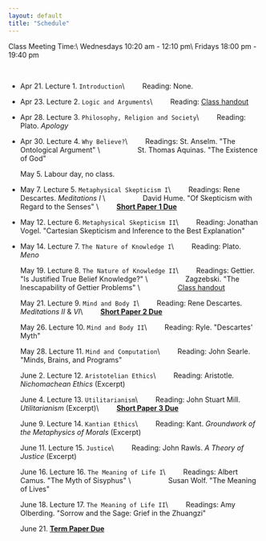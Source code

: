 ```yaml
---
layout: default
title: "Schedule"
---
```


Class Meeting Time:\\
Wednesdays 10:20 am - 12:10 pm\\
Fridays 18:00 pm - 19:40 pm

<br>

* Apr 21. Lecture 1. `Introduction`\\
&nbsp; &nbsp; &nbsp; &nbsp; Reading: None.

* Apr 23. Lecture 2. `Logic and Arguments`\\
&nbsp; &nbsp; &nbsp; &nbsp; Reading: [Class handout](/assets/Logic_Handout.pdf)

* Apr 28. Lecture 3. `Philosophy, Religion and Society`\\
&nbsp; &nbsp; &nbsp; &nbsp; Reading: Plato. *Apology*

* Apr 30.  Lecture 4. `Why Believe?`\\
&nbsp; &nbsp; &nbsp; &nbsp; Readings: St. Anselm. "The Ontological Argument"  \\
&nbsp; &nbsp; &nbsp; &nbsp; &nbsp; &nbsp; &nbsp; &nbsp; &nbsp; St. Thomas Aquinas. "The Existence of God"


  May 5. Labour day, no class. 

* May 7. Lecture 5. `Metaphysical Skepticism I`\\
&nbsp; &nbsp; &nbsp; &nbsp; Readings: Rene Descartes. *Meditations I* \\
&nbsp; &nbsp; &nbsp; &nbsp; &nbsp; &nbsp; &nbsp; &nbsp; &nbsp;  David Hume. "Of Skepticism with Regard to the Senses" \\
&nbsp; &nbsp; &nbsp; &nbsp; **[Short Paper 1 Due](/assets/Paper1.pdf)**

* May 12. Lecture 6. `Metaphysical Skepticism II`\\
&nbsp; &nbsp; &nbsp; &nbsp; Reading: Jonathan Vogel. "Cartesian Skepticism and Inference to the Best Explanation"



* May 14.  Lecture 7. `The Nature of Knowledge I`\\
&nbsp; &nbsp; &nbsp; &nbsp; Reading: Plato. *Meno*


  May 19. Lecture 8. `The Nature of Knowledge II`\\
&nbsp; &nbsp; &nbsp; &nbsp; Readings: Gettier. "Is Justified True Belief Knowledge?" \\
&nbsp; &nbsp; &nbsp; &nbsp; &nbsp; &nbsp; &nbsp; &nbsp; &nbsp;  Zagzebski. "The Inescapability of Gettier Problems" \\
&nbsp; &nbsp; &nbsp; &nbsp; &nbsp; &nbsp; &nbsp; &nbsp; &nbsp;  [Class handout](/assets/Knowledge_Handout.pdf)


  May 21. Lecture 9. `Mind and Body I`\\
&nbsp; &nbsp; &nbsp; &nbsp; Reading:  Rene Descartes. *Meditations II* & *VI*\\
&nbsp; &nbsp; &nbsp; &nbsp; **[Short Paper 2 Due](/assets/Paper2.pdf)** 

  May 26. Lecture 10. `Mind and Body II`\\
&nbsp; &nbsp; &nbsp; &nbsp; Reading: Ryle. "Descartes' Myth"

  May 28. Lecture 11. `Mind and Computation`\\
&nbsp; &nbsp; &nbsp; &nbsp; Reading: John Searle. "Minds, Brains, and Programs"


  June 2.  Lecture 12. `Aristotelian Ethics`\\
&nbsp; &nbsp; &nbsp; &nbsp; Reading: Aristotle. *Nichomachean Ethics* (Excerpt)

  June 4. Lecture 13. `Utilitarianism`\\
&nbsp; &nbsp; &nbsp; &nbsp; Reading:  John Stuart Mill. *Utilitarianism* (Excerpt)\\
&nbsp; &nbsp; &nbsp; &nbsp; **[Short Paper 3 Due](assignments.html)** 

  June 9. Lecture 14. `Kantian Ethics`\\
&nbsp; &nbsp; &nbsp; &nbsp; Reading: Kant. *Groundwork of the Metaphysics of Morals* (Excerpt)

  June 11. Lecture 15. `Justice`\\
&nbsp; &nbsp; &nbsp; &nbsp; Reading: John Rawls. *A Theory of Justice* (Excerpt)

  June 16. Lecture 16. `The Meaning of Life I`\\
&nbsp; &nbsp; &nbsp; &nbsp; Readings: Albert Camus. "The Myth of Sisyphus" \\
&nbsp; &nbsp; &nbsp; &nbsp; &nbsp; &nbsp; &nbsp; &nbsp; &nbsp;  Susan Wolf. "The Meaning of Lives" 

  June 18. Lecture 17. `The Meaning of Life II`\\
&nbsp; &nbsp; &nbsp; &nbsp; Readings: Amy Olberding. "Sorrow and the Sage: Grief in the Zhuangzi" 

  June 21. **[Term Paper Due](assignments.html)** 